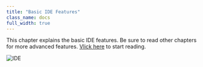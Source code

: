 ```yaml
---
title: "Basic IDE Features"
class_name: docs
full_width: true
---
```


This chapter explains the basic IDE features. Be sure to read other chapters for more advanced features. [Vlick here](/docs/ide/navigation/exiting/) to start reading.

![IDE](/img/docs/panel-overview.png)


